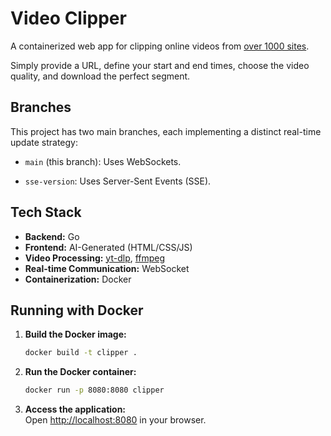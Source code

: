 # Video Clipper

A containerized web app for clipping online videos from [over 1000 sites](https://github.com/yt-dlp/yt-dlp/blob/master/supportedsites.md). 

Simply provide a URL, define your start and end times, choose the video quality, and download the perfect segment.

## Branches

This project has two main branches, each implementing a distinct real-time update strategy:

*   `main` (this branch): Uses WebSockets.

*   `sse-version`: Uses Server-Sent Events (SSE).

## Tech Stack

- **Backend:** Go
- **Frontend:** AI-Generated (HTML/CSS/JS)
- **Video Processing:** [yt-dlp](https://github.com/yt-dlp/yt-dlp), [ffmpeg](https://ffmpeg.org/)
- **Real-time Communication:** WebSocket
- **Containerization:** Docker



## Running with Docker

1. **Build the Docker image:**
   ```sh
   docker build -t clipper .
   ```

2. **Run the Docker container:**
   ```sh
   docker run -p 8080:8080 clipper
   ```

3. **Access the application:**  
   Open [http://localhost:8080](http://localhost:8080) in your browser.
